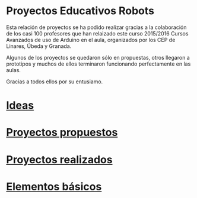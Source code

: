 # Proyectos Educativos Robots

Esta relación de proyectos se ha podido realizar gracias a la colaboración de los casi 100 profesores que han relaizado este curso 2015/2016 Cursos Avanzados de uso de Arduino en el aula, organizados por los CEP de Linares, Úbeda y Granada.

Algunos de los proyectos se quedaron sólo en propuestas, otros llegaron a prototipos y muchos de ellos terminaron funcionando perfectamente en las aulas.

Gracias a todos ellos por su entusiamo.

# [Ideas](./ideas.md)

# [Proyectos propuestos](./proyectos.md)

# [Proyectos realizados](./ProyectosCursos.md)

# [Elementos básicos](./comunes.md)

